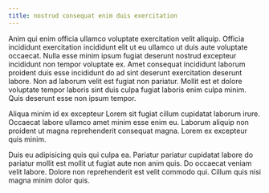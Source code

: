 ```yaml
---
title: nostrud consequat enim duis exercitation
---
```


Anim qui enim officia ullamco voluptate exercitation velit aliquip. Officia incididunt exercitation incididunt elit ut eu ullamco ut duis aute voluptate occaecat. Nulla esse minim ipsum fugiat deserunt nostrud excepteur incididunt non tempor voluptate ex. Amet consequat incididunt laborum proident duis esse incididunt do ad sint deserunt exercitation deserunt labore. Non ad laborum velit est fugiat non pariatur. Mollit est et dolore voluptate tempor laboris sint duis culpa fugiat laboris enim culpa minim. Quis deserunt esse non ipsum tempor.

Aliqua minim id ex excepteur Lorem sit fugiat cillum cupidatat laborum irure. Occaecat labore ullamco amet minim esse enim eu. Laborum aliquip non proident ut magna reprehenderit consequat magna. Lorem ex excepteur quis minim.

Duis eu adipisicing quis qui culpa ea. Pariatur pariatur cupidatat labore do pariatur mollit est mollit ut fugiat aute non anim quis. Do occaecat veniam velit labore. Dolore non reprehenderit est velit commodo qui. Cillum quis nisi magna minim dolor quis.